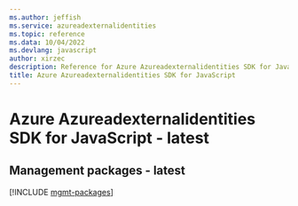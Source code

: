 ```yaml
---
ms.author: jeffish
ms.service: azureadexternalidentities
ms.topic: reference
ms.data: 10/04/2022
ms.devlang: javascript
author: xirzec
description: Reference for Azure Azureadexternalidentities SDK for JavaScript
title: Azure Azureadexternalidentities SDK for JavaScript
---
```

# Azure Azureadexternalidentities SDK for JavaScript - latest

## Management packages - latest
[!INCLUDE [mgmt-packages](azureadexternalidentities-mgmt-index.md)]